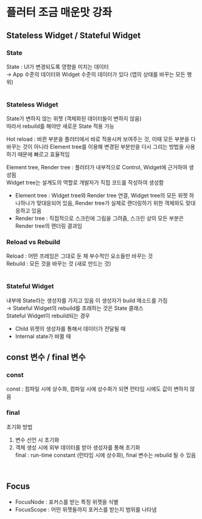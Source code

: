 # 플러터 조금 매운맛 강좌
## Stateless Widget / Stateful Widget
### State
State : UI가 변경되도록 영향을 미치는 데이터  
→ App 수준의 데이터와 Widget 수준의 데이터가 있다 (앱의 상태를 바꾸는 모든 행위)  
<br>

### Stateless Widget
State가 변하지 않는 위젯 (객체화된 데이터들이 변하지 않음)  
따라서 rebuild를 해야만 새로운 State 적용 가능   
 
Hot reload : 바뀐 부분을 플러터에서 바로 적용시켜 보여주는 것, 이때 모든 부분을 다 바꾸는 것이 아니라 Element tree를 이용해 변경된 부분만을 다시 그리는 방법을 사용하기 때문에 빠르고 효율적임

Element tree, Render tree : 플러터가 내부적으로 Control, Widget에 근거하여 생성됨  
Widget tree는 설계도의 역할로 개발자가 직접 코드를 작성하여 생성함  
+ Element tree : Widget tree와 Render tree 연결, Widget tree의 모든 위젯 하나하나가 맞대응되어 있음, Render tree가 실제로 랜더링하기 위한 객체와도 맞대응하고 있음  
+ Render tree : 직접적으로 스크린에 그림을 그려줌, 스크린 상의 모든 부분은 Render tree의 랜더링 결과임  

### Reload vs Rebuild
Reload : 어떤 프레임은 그대로 둔 채 부수적인 요소들만 바꾸는 것  
Rebuild : 모든 것을 바꾸는 것 (새로 만드는 것)  
<br>

### Stateful Widget
내부에 State라는 생성자를 가지고 있음 이 생성자가 build 메소드를 가짐  
→ Stateful Widget의 rebuild를 초래하는 것은 State 클래스  
Stateful Widget이 rebuild되는 경우  
+ Child 위젯의 생성자를 통해서 데이터가 전달될 때
+ Internal state가 바뀔 때

## const 변수 / final 변수
### const
const : 컴파일 시에 상수화, 컴파일 시에 상수화가 되면 런타임 시에도 값이 변하지 않음

### final
초기화 방법
1. 변수 선언 시 초기화
2. 객체 생성 시에 외부 데이터를 받아 생성자를 통해 초기화  
final : run-time constant (런타임 시에 상수화), final 변수는 rebuild 될 수 있음
<br>

## Focus
+ FocusNode : 포커스를 받는 특정 위젯을 식별
+ FocusScope : 어떤 위젯들까지 포커스를 받는지 범위를 나타냄